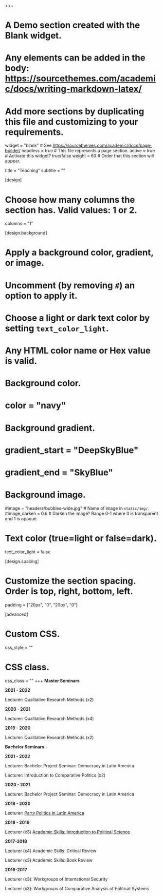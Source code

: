 +++
# A Demo section created with the Blank widget.
# Any elements can be added in the body: https://sourcethemes.com/academic/docs/writing-markdown-latex/
# Add more sections by duplicating this file and customizing to your requirements.

widget = "blank"  # See https://sourcethemes.com/academic/docs/page-builder/
headless = true  # This file represents a page section.
active = true  # Activate this widget? true/false
weight = 60  # Order that this section will appear.

title = "Teaching"
subtitle = ""

[design]
  # Choose how many columns the section has. Valid values: 1 or 2.
  columns = "1"

[design.background]
  # Apply a background color, gradient, or image.
  #   Uncomment (by removing `#`) an option to apply it.
  #   Choose a light or dark text color by setting `text_color_light`.
  #   Any HTML color name or Hex value is valid.

  # Background color.
  # color = "navy"
  
  # Background gradient.
  # gradient_start = "DeepSkyBlue"
  # gradient_end = "SkyBlue"
  
  # Background image.
  #image = "headers/bubbles-wide.jpg"  # Name of image in `static/img/`.
  #image_darken = 0.6  # Darken the image? Range 0-1 where 0 is transparent and 1 is opaque.

  # Text color (true=light or false=dark).
  text_color_light = false

[design.spacing]
  # Customize the section spacing. Order is top, right, bottom, left.
  padding = ["20px", "0", "20px", "0"]

[advanced]
 # Custom CSS. 
 css_style = ""
 
 # CSS class.
 css_class = ""
+++
**Master Seminars**

**2021 - 2022**

Lecturer: Qualitative Research Methods (x2)

**2020 - 2021**

Lecturer: Qualitative Research Methods (x4)

**2019 - 2020** 

Lecturer: Qualitative Research Methods (x2)

**Bachelor Seminars**

**2021 - 2022**

Lecturer: Bachelor Project Seminar: Democracy in Latin America

Lecturer: Introduction to Comparative Politics (x2)

**2020 - 2021**

Lecturer: Bachelor Project Seminar: Democracy in Latin America

**2019 - 2020** 

Lecturer: [Party Politics in Latin America](https://studiegids.universiteitleiden.nl/courses/97255/party-politics-in-latin-america)

**2018 - 2019**

Lecturer (x3) [Academic Skills: Introduction to Political Science](https://studiegids.universiteitleiden.nl/en/courses/78853/introduction-to-political-science) <br>


**2017-2018**

Lecturer (x4) Academic Skills: Critical Review <br>

Lecturer (x3) Academic Skills: Book Review <br>

**2016-2017**

Lecturer (x3): Workgroups of International Security 

Lecturer (x3): Workgroups of Comparative Analysis of Political Systems
